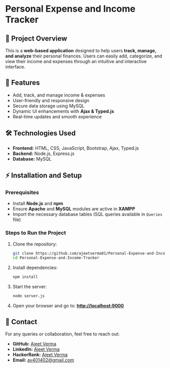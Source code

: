 # Personal Expense and Income Tracker

## 📌 Project Overview
This is a **web-based application** designed to help users **track, manage, and analyze** their personal finances. Users can easily add, categorize, and view their income and expenses through an intuitive and interactive interface.

## 🚀 Features
- Add, track, and manage income & expenses
- User-friendly and responsive design
- Secure data storage using MySQL
- Dynamic UI enhancements with **Ajax & Typed.js**
- Real-time updates and smooth experience

## 🛠️ Technologies Used
- **Frontend:** HTML, CSS, JavaScript, Bootstrap, Ajax, Typed.js
- **Backend:** Node.js, Express.js
- **Database:** MySQL

## ⚡ Installation and Setup

### Prerequisites
- Install **Node.js** and **npm**
- Ensure **Apache** and **MySQL** modules are active in **XAMPP**
- Import the necessary database tables (SQL queries available in `Queries` file)

### Steps to Run the Project
1. Clone the repository:
   ```sh
   git clone https://github.com/ajeetverma01/Personal-Expense-and-Income-Tracker.git
   cd Personal-Expense-and-Income-Tracker
   ```

2. Install dependencies:
   ```sh
   npm install
   ```

3. Start the server:
   ```sh
   node server.js
   ```

4. Open your browser and go to:
   **[http://localhost:9000](http://localhost:9000)**

## 📧 Contact
For any queries or collaboration, feel free to reach out:
- **GitHub:** [Ajeet Verma](https://github.com/ajeetverma01)
- **LinkedIn:** [Ajeet Verma](https://www.linkedin.com/in/ajeetverma01/)
- **HackerRank:** [Ajeet Verma](https://www.hackerrank.com/ajeetverma01)
- **Email:** av401402@gmail.com

